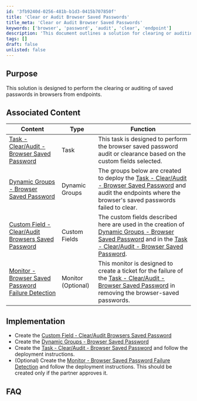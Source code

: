 ```yaml
---
id: '3fb9240d-0256-481b-b1d3-0415b707850f'
title: 'Clear or Audit Browser Saved Passwords'
title_meta: 'Clear or Audit Browser Saved Passwords'
keywords: ['browser', 'password', 'audit', 'clear', 'endpoint']
description: 'This document outlines a solution for clearing or auditing saved passwords in browsers from endpoints. It includes associated tasks, dynamic groups, custom fields, and optional monitors to ensure effective password management and security.'
tags: []
draft: false
unlisted: false
---
```


## Purpose

This solution is designed to perform the clearing or auditing of saved passwords in browsers from endpoints.

## Associated Content

| Content                                                                 | Type           | Function                                                                                                                                                   |
|-------------------------------------------------------------------------|----------------|-----------------------------------------------------------------------------------------------------------------------------------------------------------|
| [Task - Clear/Audit - Browser Saved Password](https://proval.itglue.com/DOC-5078775-17309286) | Task           | This task is designed to perform the browser saved password audit or clearance based on the custom fields selected.                                      |
| [Dynamic Groups - Browser Saved Password](<../cwrmm/groups/Browser Saved Password.md>) | Dynamic Groups | The groups below are created to deploy the [Task - Clear/Audit - Browser Saved Password](https://proval.itglue.com/DOC-5078775-17309286) and audit the endpoints where the browser's saved passwords failed to clear. |
| [Custom Field - Clear/Audit Browsers Saved Password](<../cwrmm/custom-fields/ClearAudit Browsers Saved Password.md>) | Custom Fields  | The custom fields described here are used in the creation of [Dynamic Groups - Browser Saved Password](<../cwrmm/groups/Browser Saved Password.md>) and in the [Task - Clear/Audit - Browser Saved Password](https://proval.itglue.com/DOC-5078775-17309286). |
| [Monitor - Browser Saved Password Failure Detection](<../cwrmm/monitors/Browser Saved Password Failure Detection.md>) | Monitor (Optional) | This monitor is designed to create a ticket for the failure of the [Task - Clear/Audit - Browser Saved Password](https://proval.itglue.com/DOC-5078775-17309286) in removing the browser-saved passwords. |

## Implementation

- Create the [Custom Field - Clear/Audit Browsers Saved Password](<../cwrmm/custom-fields/ClearAudit Browsers Saved Password.md>)
- Create the [Dynamic Groups - Browser Saved Password](<../cwrmm/groups/Browser Saved Password.md>)
- Create the [Task - Clear/Audit - Browser Saved Password](https://proval.itglue.com/DOC-5078775-17309286) and follow the deployment instructions.
- (Optional) Create the [Monitor - Browser Saved Password Failure Detection](<../cwrmm/monitors/Browser Saved Password Failure Detection.md>) and follow the deployment instructions. This should be created only if the partner approves it.

## FAQ



